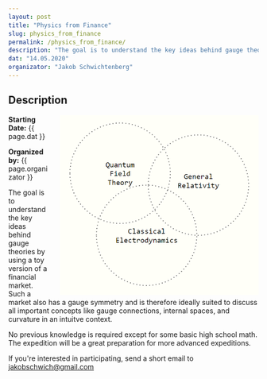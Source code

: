 ```yaml
---
layout: post
title: "Physics from Finance"
slug: physics_from_finance
permalink: /physics_from_finance/
description: "The goal is to understand the key ideas behind gauge theories by using a simple analogy."
dat: "14.05.2020"
organizator: "Jakob Schwichtenberg"
---
```


## Description

<div style="float: right;margin-left:20px;max-width:400px;">
<img src="/images/physicsfromfinance4.png"  >
</div>

**Starting Date:** {{ page.dat }}

**Organized by:** {{ page.organizator }}

The goal is to understand the key ideas behind gauge theories by using a toy version of a financial market. Such a market also has a gauge symmetry and is therefore ideally suited to discuss all important concepts like gauge connections, internal spaces, and curvature in an intuitve context.

No previous knowledge is required except for some basic high school math. The expedition will be a great preparation for more advanced expeditions.

If you're interested in participating, send a short email to [jakobschwich@gmail.com](mailto:jakobschwich@gmail.com)


